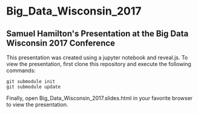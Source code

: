 # Big_Data_Wisconsin_2017
## Samuel Hamilton's Presentation at the Big Data Wisconsin 2017 Conference

This presentation was created using a jupyter notebook and reveal.js.  To view the presentation, first clone this repository and execute the following commands:
```
git submodule init
git submodule update
```
Finally, open Big_Data_Wisconsin_2017.slides.html in your favorite browser to view the presentation.
